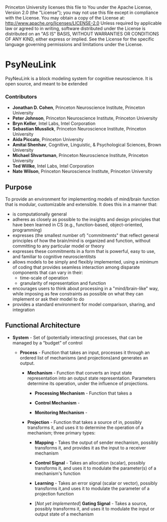 Princeton University licenses this file to You under the Apache License, Version 2.0 (the "License");
you may not use this file except in compliance with the License.  You may obtain a copy of the License at:
     http://www.apache.org/licenses/LICENSE-2.0
Unless required by applicable law or agreed to in writing, software distributed under the License is distributed
on an "AS IS" BASIS, WITHOUT WARRANTIES OR CONDITIONS OF ANY KIND, either express or implied.
See the License for the specific language governing permissions and limitations under the License.


# PsyNeuLink

PsyNeuLink is a block modeling system for cognitive neuroscience.
It is open source, and meant to be extended

### Contributors
- **Jonathan D. Cohen**, Princeton Neuroscience Institute, Princeton University
- **Peter Johnson**, Princeton Neuroscience Institute, Princeton University
- **Bryn Keller**, Intel Labs, Intel Corporation
- **Sebastian Musslick**, Princeton Neuroscience Institute, Princeton University
- **Aida Piccato**, Princeton University
- **Amitai Shenhav**, Cognitive, Linguistic, & Psychological Sciences, Brown University
- **Michael Shvartsman**, Princeton Neuroscience Institute, Princeton University
- **Ted Willke**, Intel Labs, Intel Corporation
- **Nate Wilson**, Princeton Neuroscience Institute, Princeton University 

## Purpose

To provide an environment for implementing models of mind/brain function
that is modular, customizable and extensible.  It does this in a manner that:
- is computationally general
- adheres as closely as possible to the insights and design principles that have been learned in CS
  (e.g., function-based, object-oriented, programming)
- expresses (the smallest number of) "commitments" that reflect general principles of how
  the brain/mind is organized and function, without committing to any particular model or theory
- expresses these commitments in a form that is powerful, easy to use, and familiar to cognitive neuroscientitsts
- allows models to be simply and flexibly implemented, using a minimum of coding that provides 
  seamless interaction among disparate components that can vary in their:
    - time-scale of operation
    - granularity of representation and function
- encourages users to think about processing in a "mind/brain-like" way,
  while imposing as few constraints as possible on what they can implement or ask their model to do
- provides a standard environment for model comparison, sharing, and integration  

## Functional Architecture

- **System** - Set of (potentially interacting) processes, that can be managed by a “budget” of control

  - **Process** - Function that takes an input, processes it through an ordered list of mechanisms (and projections)and generates an output.
    
    - **Mechanism** - Function that converts an input state representation into an output state representation. Parameters determine its operation, under the influence of projections.
                 
      + **Processing Mechanism** - Function that takes a
                 
      + **Control Mechanism** - 
                 
      + **Monitoring Mechanism** - 
    
    - **Projection** - Function that takes a source of in, possibly transforms it, and uses it to determine the operation of a mechanism;  three primary types:
    
      + **Mapping** - Takes the output of sender mechanism, possibly transforms it, and provides it as the input to a receiver mechanism
    
      + **Control Signal** - Takes an allocation (scalar), possibly transforms it, and uses it to modulate the parameter(s) of a mechanism's function
    
      + **Learning** - Takes an error signal (scalar or vector), possibly transforms it,and uses it to modulate the parameter of a projection function
                     
      + [*Not yet implemented*] **Gating Signal** - Takes a source, possibly transforms it, and uses it to modulate the input or output state of a mechanism
